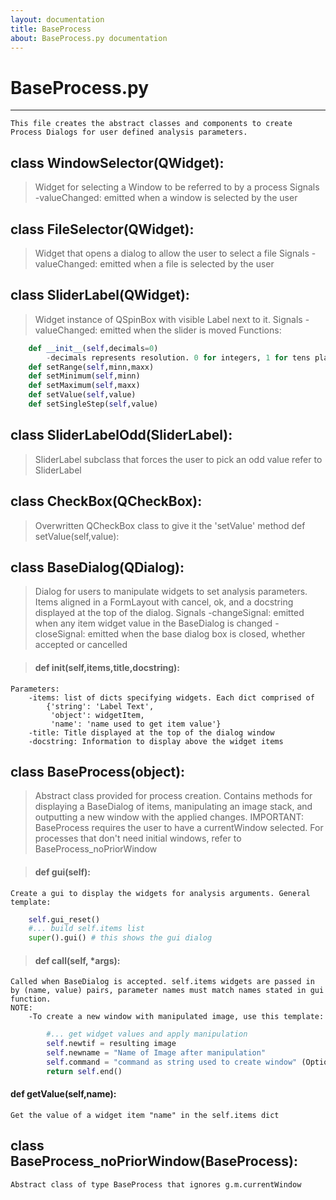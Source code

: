 ```yaml
---
layout: documentation
title: BaseProcess
about: BaseProcess.py documentation
---
```


# BaseProcess.py
--------------
    This file creates the abstract classes and components to create Process Dialogs for user defined analysis parameters.

## class WindowSelector(QWidget):
>    Widget for selecting a Window to be referred to by a process
    Signals
        -valueChanged: emitted when a window is selected by the user

## class FileSelector(QWidget):
>    Widget that opens a dialog to allow the user to select a file
    Signals
        -valueChanged: emitted when a file is selected by the user

## class SliderLabel(QWidget):
>    Widget instance of QSpinBox with visible Label next to it.
    Signals
        -valueChanged: emitted when the slider is moved
    Functions:
```python
    def __init__(self,decimals=0)
        -decimals represents resolution. 0 for integers, 1 for tens place, etc.
    def setRange(self,minn,maxx)
    def setMinimum(self,minn)
    def setMaximum(self,maxx)
    def setValue(self,value)
    def setSingleStep(self,value)
```

## class SliderLabelOdd(SliderLabel):
>    SliderLabel subclass that forces the user to pick an odd value
    refer to SliderLabel

## class CheckBox(QCheckBox):
>    Overwritten QCheckBox class to give it the 'setValue' method
        def setValue(self,value):

## class BaseDialog(QDialog):
>    Dialog for users to manipulate widgets to set analysis parameters.  Items aligned in a FormLayout with cancel, ok, and a docstring displayed at the top of the dialog.
    Signals
        -changeSignal: emitted when any item widget value in the BaseDialog is changed
        -closeSignal: emitted when the base dialog box is closed, whether accepted or cancelled

> #### def __init__(self,items,title,docstring):
    Parameters:
        -items: list of dicts specifying widgets. Each dict comprised of
            {'string': 'Label Text',
             'object': widgetItem,
             'name': 'name used to get item value'}
        -title: Title displayed at the top of the dialog window
        -docstring: Information to display above the widget items

## class BaseProcess(object):
>    Abstract class provided for process creation. Contains methods for displaying a BaseDialog of items, manipulating an image stack, and outputting a new window with the applied changes.  IMPORTANT: BaseProcess requires the user to have a currentWindow selected. For processes that don't need initial windows, refer to BaseProcess_noPriorWindow

> ####  def gui(self):
    Create a gui to display the widgets for analysis arguments. General template:
```python
    self.gui_reset()
    #... build self.items list
    super().gui() # this shows the gui dialog
```
> ####  def __call__(self, *args):
    Called when BaseDialog is accepted. self.items widgets are passed in by (name, value) pairs, parameter names must match names stated in gui function.
    NOTE:
        -To create a new window with manipulated image, use this template:
```python
        #... get widget values and apply manipulation
        self.newtif = resulting image
        self.newname = "Name of Image after manipulation"
        self.command = "command as string used to create window" (Optional: used in scripts)
        return self.end()
```
#### def getValue(self,name):
    Get the value of a widget item "name" in the self.items dict

## class BaseProcess_noPriorWindow(BaseProcess):
    Abstract class of type BaseProcess that ignores g.m.currentWindow


```python

```
